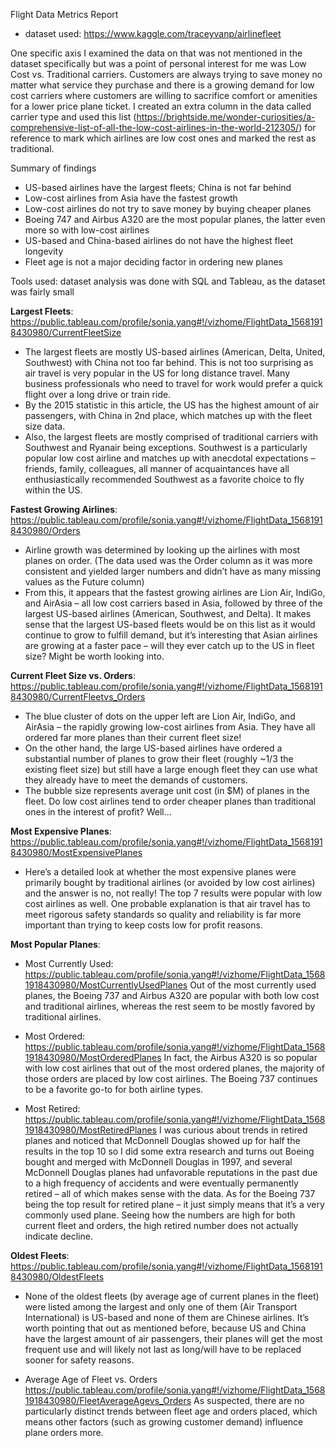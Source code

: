 Flight Data Metrics Report

* dataset used: https://www.kaggle.com/traceyvanp/airlinefleet

One specific axis I examined the data on that was not mentioned in the dataset specifically but was a point of personal interest for me was Low Cost vs. Traditional carriers. Customers are always trying to save money no matter what service they purchase and there is a growing demand for low cost carriers where customers are willing to sacrifice comfort or amenities for a lower price plane ticket.
I created an extra column in the data called carrier type and used this list (https://brightside.me/wonder-curiosities/a-comprehensive-list-of-all-the-low-cost-airlines-in-the-world-212305/) for reference to mark which airlines are low cost ones and marked the rest as traditional.

Summary of findings
* US-based airlines have the largest fleets; China is not far behind
* Low-cost airlines from Asia have the fastest growth 
*	Low-cost airlines do not try to save money by buying cheaper planes
*	Boeing 747 and Airbus A320 are the most popular planes, the latter even more so with low-cost airlines
*	US-based and China-based airlines do not have the highest fleet longevity
*	Fleet age is not a major deciding factor in ordering new planes

Tools used: dataset analysis was done with SQL and Tableau, as the dataset was fairly small

__Largest Fleets__: 
https://public.tableau.com/profile/sonia.yang#!/vizhome/FlightData_15681918430980/CurrentFleetSize
* The largest fleets are mostly US-based airlines (American, Delta, United, Southwest) with China not too far behind. This is not too surprising as air travel is very popular in the US for long distance travel. Many business professionals who need to travel for work would prefer a quick flight over a long drive or train ride.
* By the 2015 statistic in this article, the US has the highest amount of air passengers, with China in 2nd place, which matches up with the fleet size data. 
* Also, the largest fleets are mostly comprised of traditional carriers with Southwest and Ryanair being exceptions. Southwest is a particularly popular low cost airline and matches up with anecdotal expectations – friends, family, colleagues, all manner of acquaintances have all enthusiastically recommended Southwest as a favorite choice to fly within the US.

__Fastest Growing Airlines__:
https://public.tableau.com/profile/sonia.yang#!/vizhome/FlightData_15681918430980/Orders
* Airline growth was determined by looking up the airlines with most planes on order.
(The data used was the Order column as it was more consistent and yielded larger numbers and didn’t have as many missing values as the Future column) 
* From this, it appears that the fastest growing airlines are Lion Air, IndiGo, and AirAsia – all low cost carriers based in Asia, followed by three of the largest US-based airlines (American, Southwest, and Delta). It makes sense that the largest US-based fleets would be on this list as it would continue to grow to fulfill demand, but it’s interesting that Asian airlines are growing at a faster pace – will they ever catch up to the US in fleet size? Might be worth looking into. 

__Current Fleet Size vs. Orders__: https://public.tableau.com/profile/sonia.yang#!/vizhome/FlightData_15681918430980/CurrentFleetvs_Orders
* The blue cluster of dots on the upper left are Lion Air, IndiGo, and AirAsia – the rapidly growing low-cost airlines from Asia. They have all ordered far more planes than their current fleet size!
* On the other hand, the large US-based airlines have ordered a substantial number of planes to grow their fleet (roughly ~1/3 the existing fleet size) but still have a large enough fleet they can use what they already have to meet the demands of customers.
* The bubble size represents average unit cost (in $M) of planes in the fleet. Do low cost airlines tend to order cheaper planes than traditional ones in the interest of profit? Well…

__Most Expensive Planes__: https://public.tableau.com/profile/sonia.yang#!/vizhome/FlightData_15681918430980/MostExpensivePlanes
* Here’s a detailed look at whether the most expensive planes were primarily bought by traditional airlines (or avoided by low cost airlines) and the answer is no, not really! The top 7 results were popular with low cost airlines as well. One probable explanation is that air travel has to meet rigorous safety standards so quality and reliability is far more important than trying to keep costs low for profit reasons.

__Most Popular Planes__:

* Most Currently Used: https://public.tableau.com/profile/sonia.yang#!/vizhome/FlightData_15681918430980/MostCurrentlyUsedPlanes
Out of the most currently used planes, the Boeing 737 and Airbus A320 are popular with both low cost and traditional airlines, whereas the rest seem to be mostly favored by traditional airlines.
 
* Most Ordered: https://public.tableau.com/profile/sonia.yang#!/vizhome/FlightData_15681918430980/MostOrderedPlanes
In fact, the Airbus A320 is so popular with low cost airlines that out of the most ordered planes, the majority of those orders are placed by low cost airlines. The Boeing 737 continues to be a favorite go-to for both airline types. 

* Most Retired: https://public.tableau.com/profile/sonia.yang#!/vizhome/FlightData_15681918430980/MostRetiredPlanes
I was curious about trends in retired planes and noticed that McDonnell Douglas showed up for half the results in the top 10 so I did some extra research and turns out Boeing bought and merged with McDonnell Douglas in 1997, and several McDonnell Douglas planes had unfavorable reputations in the past due to a high frequency of accidents and were eventually permanently retired – all of which makes sense with the data. As for the Boeing 737 being the top result for retired plane – it just simply means that it’s a very commonly used plane. Seeing how the numbers are high for both current fleet and orders, the high retired number does not actually indicate decline.

__Oldest Fleets__: https://public.tableau.com/profile/sonia.yang#!/vizhome/FlightData_15681918430980/OldestFleets
* None of the oldest fleets (by average age of current planes in the fleet) were listed among the largest and only one of them (Air Transport International) is US-based and none of them are Chinese airlines. It’s worth pointing that out as mentioned before, because US and China have the largest amount of air passengers, their planes will get the most frequent use and will likely not last as long/will have to be replaced sooner for safety reasons.    

* Average Age of Fleet vs. Orders https://public.tableau.com/profile/sonia.yang#!/vizhome/FlightData_15681918430980/FleetAverageAgevs_Orders
As suspected, there are no particularly distinct trends between fleet age and orders placed, which means other factors (such as growing customer demand) influence plane orders more.

